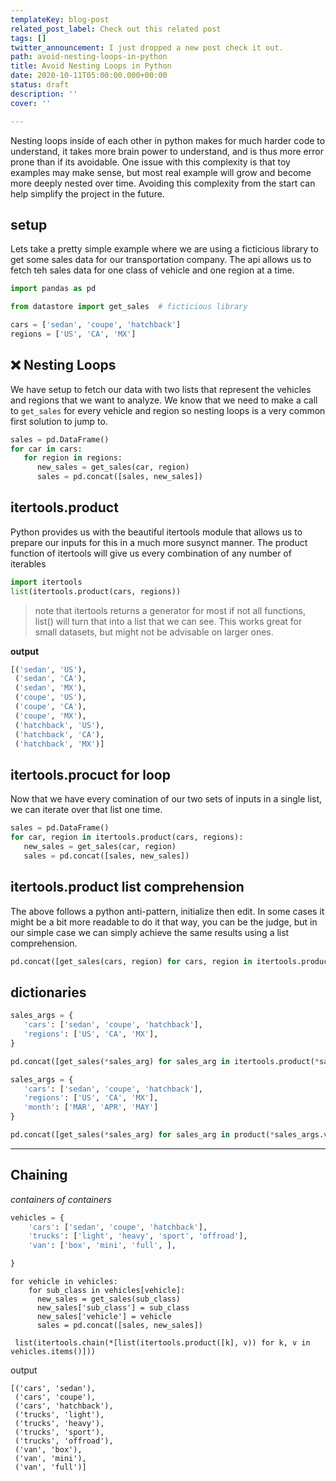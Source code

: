 ```yaml
---
templateKey: blog-post
related_post_label: Check out this related post
tags: []
twitter_announcement: I just dropped a new post check it out.
path: avoid-nesting-loops-in-python
title: Avoid Nesting Loops in Python
date: 2020-10-11T05:00:00.000+00:00
status: draft
description: ''
cover: ''

---
```

Nesting loops inside of each other in python makes for much harder code to understand, it takes more brain power to understand, and is thus more error prone than if its avoidable.  One issue with this complexity is that toy examples may make sense, but most real example will grow and become more deeply nested over time.  Avoiding this complexity from the start can help simplify the project in the future.


## setup

Lets take a pretty simple example where we are using a ficticious library to get some sales data for our transportation company.  The api allows us to fetch teh sales data for one class of vehicle and one region at a time.

``` python
import pandas as pd

from datastore import get_sales  # ficticious library

cars = ['sedan', 'coupe', 'hatchback']
regions = ['US', 'CA', 'MX']
```

## ❌ Nesting Loops

We have setup to fetch our data with two lists that represent the vehicles and regions that we want to analyze.  We know that we need to make a call to `get_sales` for every vehicle and region so nesting loops is a very common first solution to jump to.

``` python
sales = pd.DataFrame()
for car in cars:
   for region in regions:
      new_sales = get_sales(car, region)
      sales = pd.concat([sales, new_sales])
```

## itertools.product

Python provides us with the beautiful itertools module that allows us to prepare our inputs for this in a much more susynct manner.  The product function of itertools will give us every combination of any number of iterables

``` python
import itertools
list(itertools.product(cars, regions))
```

> note that itertools returns a generator for most if not all functions, list() will turn that into a list that we can see.  This works great for small datasets, but might not be advisable on larger ones.

**output**
``` python
[('sedan', 'US'),
 ('sedan', 'CA'),
 ('sedan', 'MX'),
 ('coupe', 'US'),
 ('coupe', 'CA'),
 ('coupe', 'MX'),
 ('hatchback', 'US'),
 ('hatchback', 'CA'),
 ('hatchback', 'MX')]
```

## itertools.procuct for loop

Now that we have every comination of our two sets of inputs in a single list, we can iterate over that list one time.

``` python
sales = pd.DataFrame()
for car, region in itertools.product(cars, regions):
   new_sales = get_sales(car, region)
   sales = pd.concat([sales, new_sales])
```

## itertools.product list comprehension

The above follows a python anti-pattern, initialize then edit.  In some cases it might be a bit more readable to do it that way, you can be the judge, but in our simple case we can simply achieve the same results using a list comprehension.

``` python
pd.concat([get_sales(cars, region) for cars, region in itertools.product(cars, regions)])
```
## dictionaries

``` python
sales_args = {
   'cars': ['sedan', 'coupe', 'hatchback'],
   'regions': ['US', 'CA', 'MX'],
}

pd.concat([get_sales(*sales_arg) for sales_arg in itertools.product(*sales_args.values())])
```

``` python
sales_args = {
   'cars': ['sedan', 'coupe', 'hatchback'],
   'regions': ['US', 'CA', 'MX'],
   'month': ['MAR', 'APR', 'MAY']
}

pd.concat([get_sales(*sales_arg) for sales_arg in product(*sales_args.values())])
```

---

## Chaining
_containers of containers_

``` python
vehicles = {
	'cars': ['sedan', 'coupe', 'hatchback'],
    'trucks': ['light', 'heavy', 'sport', 'offroad'],
    'van': ['box', 'mini', 'full', ],

}
```

```
for vehicle in vehicles:
	for sub_class in vehicles[vehicle]:
      new_sales = get_sales(sub_class)
      new_sales['sub_class'] = sub_class
      new_sales['vehicle'] = vehicle
      sales = pd.concat([sales, new_sales])
```

```
 list(itertools.chain(*[list(itertools.product([k], v)) for k, v in vehicles.items()]))
```

output
```
[('cars', 'sedan'),
 ('cars', 'coupe'),
 ('cars', 'hatchback'),
 ('trucks', 'light'),
 ('trucks', 'heavy'),
 ('trucks', 'sport'),
 ('trucks', 'offroad'),
 ('van', 'box'),
 ('van', 'mini'),
 ('van', 'full')]
 ```
